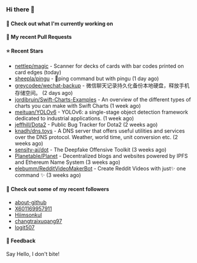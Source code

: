 ### Hi there 👋

#### 👷 Check out what I'm currently working on

#### 🔨 My recent Pull Requests


#### ⭐ Recent Stars

- [nettlep/magic](https://github.com/nettlep/magic) - Scanner for decks of cards with bar codes printed on card edges (today)
- [sheepla/pingu](https://github.com/sheepla/pingu) - 🐧ping command but with pingu (1 day ago)
- [greycodee/wechat-backup](https://github.com/greycodee/wechat-backup) - 微信聊天记录持久化备份本地硬盘，释放手机存储空间。 (2 days ago)
- [jordibruin/Swift-Charts-Examples](https://github.com/jordibruin/Swift-Charts-Examples) - An overview of the different types of charts you can make with Swift Charts (1 week ago)
- [meituan/YOLOv6](https://github.com/meituan/YOLOv6) - YOLOv6: a single-stage object detection framework dedicated to industrial applications. (1 week ago)
- [jeffhill/Dota2](https://github.com/jeffhill/Dota2) - Public Bug Tracker for Dota2 (2 weeks ago)
- [knadh/dns.toys](https://github.com/knadh/dns.toys) - A DNS server that offers useful utilities and services over the DNS protocol. Weather, world time, unit conversion etc. (2 weeks ago)
- [sensity-ai/dot](https://github.com/sensity-ai/dot) - The Deepfake Offensive Toolkit (3 weeks ago)
- [Planetable/Planet](https://github.com/Planetable/Planet) - Decentralized blogs and websites powered by IPFS and Ethereum Name System (3 weeks ago)
- [elebumm/RedditVideoMakerBot](https://github.com/elebumm/RedditVideoMakerBot) - Create Reddit Videos with just✨ one command ✨ (3 weeks ago)

#### 👯 Check out some of my recent followers

- [about-github](https://github.com/about-github)
- [X601169957911](https://github.com/X601169957911)
- [Hiimsonkul](https://github.com/Hiimsonkul)
- [changtraixuqang97](https://github.com/changtraixuqang97)
- [logit507](https://github.com/logit507)

#### 💬 Feedback

Say Hello, I don't bite!